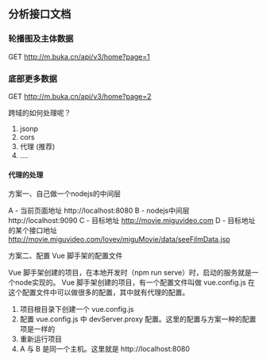 ## 分析接口文档

### 轮播图及主体数据 
 GET http://m.buka.cn/api/v3/home?page=1

 ### 底部更多数据
 GET http://m.buka.cn/api/v3/home?page=2

 跨域的如何处理呢？

1. jsonp
2. cors
3. 代理   (推荐)
4. ....

#### 代理的处理

方案一、自己做一个nodejs的中间层

A - 当前页面地址    http://localhost:8080
B - nodejs中间层   http://localhost:9090
C - 目标地址       http://movie.miguvideo.com
D - 目标地址的某个接口地址 http://movie.miguvideo.com/lovev/miguMovie/data/seeFilmData.jsp

方案二、配置 Vue 脚手架的配置文件

Vue 脚手架创建的项目，在本地开发时（npm run serve）时，启动的服务就是一个node实现的。
Vue 脚手架创建的项目，有一个配置文件叫做 vue.config.js
在这个配置文件中可以做很多的配置，其中就有代理的配置。

1. 项目根目录下创建一个 vue.config.js
2. 配置 vue.config.js 中 devServer.proxy 配置。这里的配置与方案一种的配置项是一样的
3. 重新运行项目
4. A 与 B 是同一个主机。这里就是 http://localhost:8080
